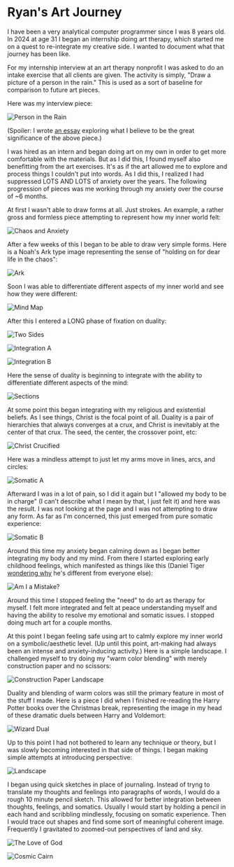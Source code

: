 # Ryan's Art Journey
I have been a very analytical computer programmer since I was 8 years old. In 2024 at age 31 I began an internship doing art therapy, which started me on a quest to re-integrate my creative side. I wanted to document what that journey has been like.

For my internship interview at an art therapy nonprofit I was asked to do an intake exercise that all clients are given. The activity is simply, "Draw a picture of a person in the rain." This is used as a sort of baseline for comparison to future art pieces.

Here was my interview piece:

![Person in the Rain](/pics/2024_01_PersonInTheRain.png)

(Spoiler: I wrote [an essay](https://ryanclewis.substack.com/p/whispers-of-my-vanished-twin) exploring what I believe to be the great significance of the above piece.)

I was hired as an intern and began doing art on my own in order to get more comfortable with the materials. But as I did this, I found myself also benefitting from the art exercises. It's as if the art allowed me to explore and process things I couldn't put into words. As I did this, I realized I had suppressed LOTS AND LOTS of anxiety over the years. The following progression of pieces was me working through my anxiety over the course of ~6 months.

At first I wasn't able to draw forms at all. Just strokes. An example, a rather gross and formless piece attempting to represent how my inner world felt:

![Chaos and Anxiety](/pics/2024_02_ChaosAndAnxiety.png)

After a few weeks of this I began to be able to draw very simple forms. Here is a Noah's Ark type image representing the sense of "holding on for dear life in the chaos":

![Ark](/pics/2024_03_Ark.png)

Soon I was able to differentiate different aspects of my inner world and see how they were different:

![Mind Map](/pics/2024_04_MindMap.png)

After this I entered a LONG phase of fixation on duality:

![Two Sides](/pics/2024_05_TwoSides.png)

![Integration A](/pics/2024_06_IntegrationA.png)

![Integration B](/pics/2024_07_IntegrationB.png)

Here the sense of duality is beginning to integrate with the ability to differentiate different aspects of the mind:

![Sections](/pics/2024_08_Sections.png)

At some point this began integrating with my religious and existential beliefs. As I see things, Christ is the focal point of all. Duality is a pair of hierarchies that always converges at a crux, and Christ is inevitably at the center of that crux. The seed, the center, the crossover point, etc:

![Christ Crucified](/pics/2024_09_ChristCrucified.png)

Here was a mindless attempt to just let my arms move in lines, arcs, and circles:

![Somatic A](/pics/2024_10_SomaticA.png)

Afterward I was in a lot of pain, so I did it again but I "allowed my body to be in charge" (I can't describe what I mean by that, I just felt it) and here was the result. I was not looking at the page and I was not attempting to draw any form. As far as I'm concerned, this just emerged from pure somatic experience:

![Somatic B](/pics/2024_11_SomaticB.png)

Around this time my anxiety began calming down as I began better integrating my body and my mind. From there I started exploring early childhood feelings, which manifested as things like this (Daniel Tiger [wondering why](https://www.youtube.com/watch?v=G8ZQe-aSsk8) he's different from everyone else):

![Am I a Mistake?](/pics/2024_12_AmIAMistake.png)

Around this time I stopped feeling the "need" to do art as therapy for myself. I felt more integrated and felt at peace understanding myself and having the ability to resolve my emotional and somatic issues. I stopped doing much art for a couple months.

At this point I began feeling safe using art to calmly explore my inner world on a symbolic/aesthetic level. (Up until this point, art-making had always been an intense and anxiety-inducing activity.) Here is a simple landscape. I challenged myself to try doing my "warm color blending" with merely construction paper and no scissors:

![Construction Paper Landscape](/pics/2024_13_ConstructionPaperLandscape.png)

Duality and blending of warm colors was still the primary feature in most of the stuff I made. Here is a piece I did when I finished re-reading the Harry Potter books over the Christmas break, representing the image in my head of these dramatic duels between Harry and Voldemort:

![Wizard Dual](/pics/2025_01_WizardDuel.png)

Up to this point I had not bothered to learn any technique or theory, but I was slowly becoming interested in that side of things. I began making simple attempts at introducing perspective:

![Landscape](/pics/2025_02_Landscape.png)

I began using quick sketches in place of journaling. Instead of tryng to translate my thoughts and feelings into paragraphs of words, I would do a rough 10 minute pencil sketch. This allowed for better integration between thoughts, feelings, and somatics. Usually I would start by holding a pencil in each hand and scribbling mindlessly, focusing on somatic experience. Then I would trace out shapes and find some sort of meaningful coherent image. Frequently I gravitated to zoomed-out perspectives of land and sky.

![The Love of God](/pics/2025_03_TheLoveOfGodpng)

![Cosmic Cairn](/pics/2025_04_CosmicCairn.png)
